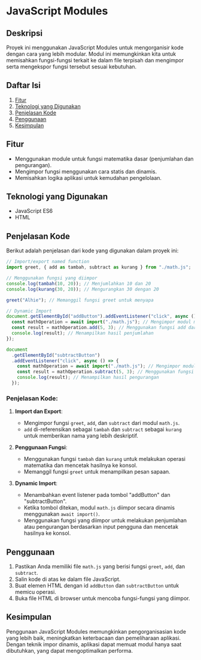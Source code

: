 # JavaScript Modules

## Deskripsi

Proyek ini menggunakan JavaScript Modules untuk mengorganisir kode dengan cara yang lebih modular. Modul ini memungkinkan kita untuk memisahkan fungsi-fungsi terkait ke dalam file terpisah dan mengimpor serta mengekspor fungsi tersebut sesuai kebutuhan.

## Daftar Isi

1. [Fitur](#fitur)
2. [Teknologi yang Digunakan](#teknologi-yang-digunakan)
3. [Penjelasan Kode](#penjelasan-kode)
4. [Penggunaan](#penggunaan)
5. [Kesimpulan](#kesimpulan)

## Fitur

- Menggunakan module untuk fungsi matematika dasar (penjumlahan dan pengurangan).
- Mengimpor fungsi menggunakan cara statis dan dinamis.
- Memisahkan logika aplikasi untuk kemudahan pengelolaan.

## Teknologi yang Digunakan

- JavaScript ES6
- HTML

## Penjelasan Kode

Berikut adalah penjelasan dari kode yang digunakan dalam proyek ini:

```javascript
// Import/export named function
import greet, { add as tambah, subtract as kurang } from "./math.js";

// Menggunakan fungsi yang diimpor
console.log(tambah(10, 20)); // Menjumlahkan 10 dan 20
console.log(kurang(30, 20)); // Mengurangkan 30 dengan 20

greet("Alhie"); // Memanggil fungsi greet untuk menyapa

// Dynamic Import
document.getElementById("addButton").addEventListener("click", async () => {
  const mathOperation = await import("./math.js"); // Mengimpor modul math.js secara dinamis
  const result = mathOperation.add(5, 3); // Menggunakan fungsi add dari modul
  console.log(result); // Menampilkan hasil penjumlahan
});

document
  .getElementById("subtractButton")
  .addEventListener("click", async () => {
    const mathOperation = await import("./math.js"); // Mengimpor modul math.js secara dinamis
    const result = mathOperation.subtract(5, 3); // Menggunakan fungsi subtract dari modul
    console.log(result); // Menampilkan hasil pengurangan
  });
```

### Penjelasan Kode:

1. **Import dan Export**:

   - Mengimpor fungsi `greet`, `add`, dan `subtract` dari modul `math.js`.
   - `add` di-referensikan sebagai `tambah` dan `subtract` sebagai `kurang` untuk memberikan nama yang lebih deskriptif.

2. **Penggunaan Fungsi**:

   - Menggunakan fungsi `tambah` dan `kurang` untuk melakukan operasi matematika dan mencetak hasilnya ke konsol.
   - Memanggil fungsi `greet` untuk menampilkan pesan sapaan.

3. **Dynamic Import**:
   - Menambahkan event listener pada tombol "addButton" dan "subtractButton".
   - Ketika tombol ditekan, modul `math.js` diimpor secara dinamis menggunakan `await import()`.
   - Menggunakan fungsi yang diimpor untuk melakukan penjumlahan atau pengurangan berdasarkan input pengguna dan mencetak hasilnya ke konsol.

## Penggunaan

1. Pastikan Anda memiliki file `math.js` yang berisi fungsi `greet`, `add`, dan `subtract`.
2. Salin kode di atas ke dalam file JavaScript.
3. Buat elemen HTML dengan id `addButton` dan `subtractButton` untuk memicu operasi.
4. Buka file HTML di browser untuk mencoba fungsi-fungsi yang diimpor.

## Kesimpulan

Penggunaan JavaScript Modules memungkinkan pengorganisasian kode yang lebih baik, meningkatkan keterbacaan dan pemeliharaan aplikasi. Dengan teknik impor dinamis, aplikasi dapat memuat modul hanya saat dibutuhkan, yang dapat mengoptimalkan performa.
